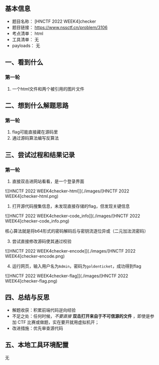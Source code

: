 ## 基本信息

- 题目名称： [HNCTF 2022 WEEK4]checker
- 题目链接： https://www.nssctf.cn/problem/3106
- 考点清单： html
- 工具清单： 无
- payloads： 无

## 一、看到什么

### 第一轮

1. 一个html文件和两个被引用的图片文件

## 二、想到什么解题思路

### 第一轮

1. flag可能直接藏在源码里
1. 通过源码算法编写反算法

## 三、尝试过程和结果记录

### 第一轮

1. 直接双击进网站看看，是一个登录界面

![[HNCTF 2022 WEEK4checker-html]](./images/[HNCTF 2022 WEEK4]checker-html.png)

1. 打开源代码搜集信息，未发现直接存储的flag，但发现关键信息

![[HNCTF 2022 WEEK4checker-code_info]](./images/[HNCTF 2022 WEEK4]checker-code_info.png)

核心算法就是将b64形式的密码解码后与密钥流逐位异或（二元加法流密码）

3. 尝试直接修改源码使其通过校验

![[HNCTF 2022 WEEK4checker-encode]](./images/[HNCTF 2022 WEEK4]checker-encode.png)

4. 运行网页，输入用户名为`Admin`，密码为`goldenticket`，成功得到flag

![[HNCTF 2022 WEEK4checker-flag]](./images/[HNCTF 2022 WEEK4]checker-flag.png)

## 四、总结与反思

- 解题收获：积累前端代码逆向经验
- 不足之处：任何时候，*不要直接* **双击打开来自于不可信源的文件** ，即使是参加 CTF 比赛或做题，实在要开就用虚拟机开；
- 改进措施：优先审查源代码

## 五、本地工具环境配置

无
